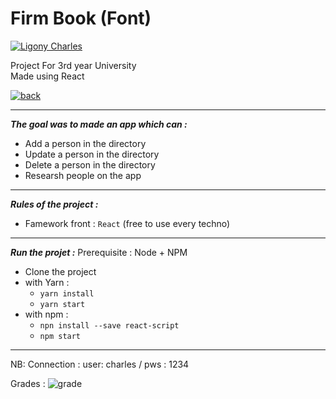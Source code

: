 # Firm Book (Font)
[![Ligony Charles](https://img.shields.io/badge/Charles-LinkedIn-1E90E7.svg)](https://www.linkedin.com/in/charles-ligony-893177134/)

Project For 3rd year University   
Made using React

[![back](https://img.shields.io/badge/FirmBook-Back-41A48D.svg)](https://github.com/CharlesLgn/firm-book-back)

***

___The goal was to made an app which can :___

 -  Add a person in the directory
 -  Update a person in the directory
 -  Delete a person in the directory 
 -  Researsh people on the app
 
***

___Rules of the project :___

 - Famework front   : `React` (free to use every techno) 

***

___Run the projet :___
Prerequisite : Node + NPM
 - Clone the project
 - with Yarn :
    - `yarn install`
    - `yarn start`
 - with npm : 
    - `npn install --save react-script`
    - `npm start `

***
NB: Connection : user: charles / pws : 1234


Grades  :   ![grade](https://img.shields.io/badge/18-20-00BB00.svg)
